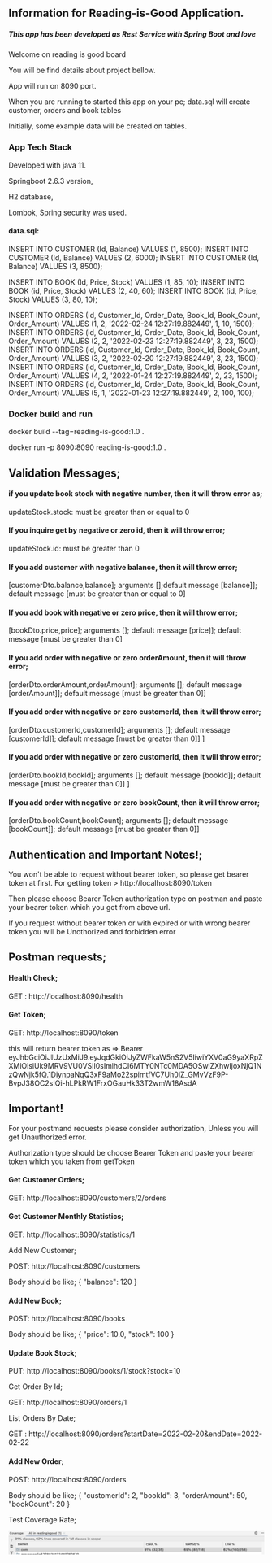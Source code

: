 
## Information for Reading-is-Good Application.

##### This app has been developed as Rest Service with Spring Boot and love

Welcome on reading is good board

You will be find details about project bellow.

App will run on 8090 port.

When you are running to started this app on your pc;
data.sql will create customer, orders and book tables

Initially, some example data will be created on tables.

### App Tech Stack
Developed with java 11.

Springboot 2.6.3 version,

H2 database,

Lombok, Spring security was used.

#### data.sql:

INSERT INTO CUSTOMER (Id, Balance) VALUES (1, 8500);
INSERT INTO CUSTOMER (Id, Balance) VALUES (2, 6000);
INSERT INTO CUSTOMER (Id, Balance) VALUES (3, 8500);

INSERT INTO BOOK (Id, Price, Stock) VALUES (1, 85, 10);
INSERT INTO BOOK (id, Price, Stock) VALUES (2, 40, 60);
INSERT INTO BOOK (id, Price, Stock) VALUES (3, 80, 10);

INSERT INTO ORDERS (Id, Customer_Id, Order_Date, Book_Id, Book_Count, Order_Amount) VALUES (1, 2, '2022-02-24 12:27:19.882449', 1, 10, 1500);
INSERT INTO ORDERS (id, Customer_Id, Order_Date, Book_Id, Book_Count, Order_Amount) VALUES (2, 2, '2022-02-23 12:27:19.882449', 3, 23, 1500);
INSERT INTO ORDERS (id, Customer_Id, Order_Date, Book_Id, Book_Count, Order_Amount) VALUES (3, 2, '2022-02-20 12:27:19.882449', 3, 23, 1500);
INSERT INTO ORDERS (id, Customer_Id, Order_Date, Book_Id, Book_Count, Order_Amount) VALUES (4, 2, '2022-01-24 12:27:19.882449', 2, 23, 1500);
INSERT INTO ORDERS (id, Customer_Id, Order_Date, Book_Id, Book_Count, Order_Amount) VALUES (5, 1, '2022-01-23 12:27:19.882449', 2, 100, 100);


### Docker build and run

docker build --tag=reading-is-good:1.0 .

docker run -p 8090:8090 reading-is-good:1.0 .

## Validation Messages;

#### if you update book stock with negative number, then it will throw error as;
updateStock.stock: must be greater than or equal to 0

#### If you inquire get by negative or zero id, then it will throw error;
updateStock.id: must be greater than 0

#### If you add customer with negative balance, then it will throw error;
[customerDto.balance,balance]; arguments [];default message [balance]]; default message [must be greater than or equal to 0]

#### If you add book with negative or zero price, then it will throw error;
[bookDto.price,price]; arguments []; default message [price]]; default message [must be greater than 0]

#### If you add order with negative or zero orderAmount, then it will throw error;
[orderDto.orderAmount,orderAmount]; arguments []; default message [orderAmount]]; default message [must be greater than 0]]

#### If you add order with negative or zero customerId, then it will throw error;
[orderDto.customerId,customerId]; arguments []; default message [customerId]]; default message [must be greater than 0]] ]

#### If you add order with negative or zero customerId, then it will throw error;
[orderDto.bookId,bookId]; arguments []; default message [bookId]]; default message [must be greater than 0]] ]

#### If you add order with negative or zero bookCount, then it will throw error;
[orderDto.bookCount,bookCount]; arguments []; default message [bookCount]]; default message [must be greater than 0]]

## Authentication and Important Notes!;
You won't be able to request without bearer token, so please get bearer token at first.
For getting token > http://localhost:8090/token

Then please choose Bearer Token authorization type on postman and paste your bearer token which you got from above url.

If you request without bearer token or with expired or with wrong bearer token you will be Unothorized and forbidden error

## Postman requests;
#### Health Check;

GET : http://localhost:8090/health

#### Get Token;

GET: http://localhost:8090/token

this will return bearer token as => Bearer eyJhbGciOiJIUzUxMiJ9.eyJqdGkiOiJyZWFkaW5nS2V5IiwiYXV0aG9yaXRpZXMiOlsiUk9MRV9VU0VSIl0sImlhdCI6MTY0NTc0MDA5OSwiZXhwIjoxNjQ1NzQwNjk5fQ.1DiynpaNqQ3xF9aMo22spimtfVC7Uh0IZ_GMvVzF9P-BvpJ38OC2sIQi-hLPkRW1FrxOGauHk33T2wmW18AsdA

## Important!

For your postmand requests please consider authorization, Unless you will get Unauthorized error.

Authorization type should be choose Bearer Token and paste your bearer token which you taken from getToken


#### Get Customer Orders;

GET: http://localhost:8090/customers/2/orders

#### Get Customer Monthly Statistics;

GET: http://localhost:8090/statistics/1

Add New Customer;

POST: http://localhost:8090/customers

Body should be like;
{
"balance": 120
}

#### Add New Book;

POST: http://localhost:8090/books

Body should be like;
{
"price": 10.0,
"stock": 100
}

#### Update Book Stock;

PUT: http://localhost:8090/books/1/stock?stock=10

Get Order By Id;

GET: http://localhost:8090/orders/1

List Orders By Date;

GET : http://localhost:8090/orders?startDate=2022-02-20&endDate=2022-02-22

#### Add New Order;

POST: http://localhost:8090/orders

Body should be like;
{
"customerId": 2,
"bookId": 3,
"orderAmount": 50,
"bookCount": 20
}


Test Coverage Rate;

![img.png](img.png)

